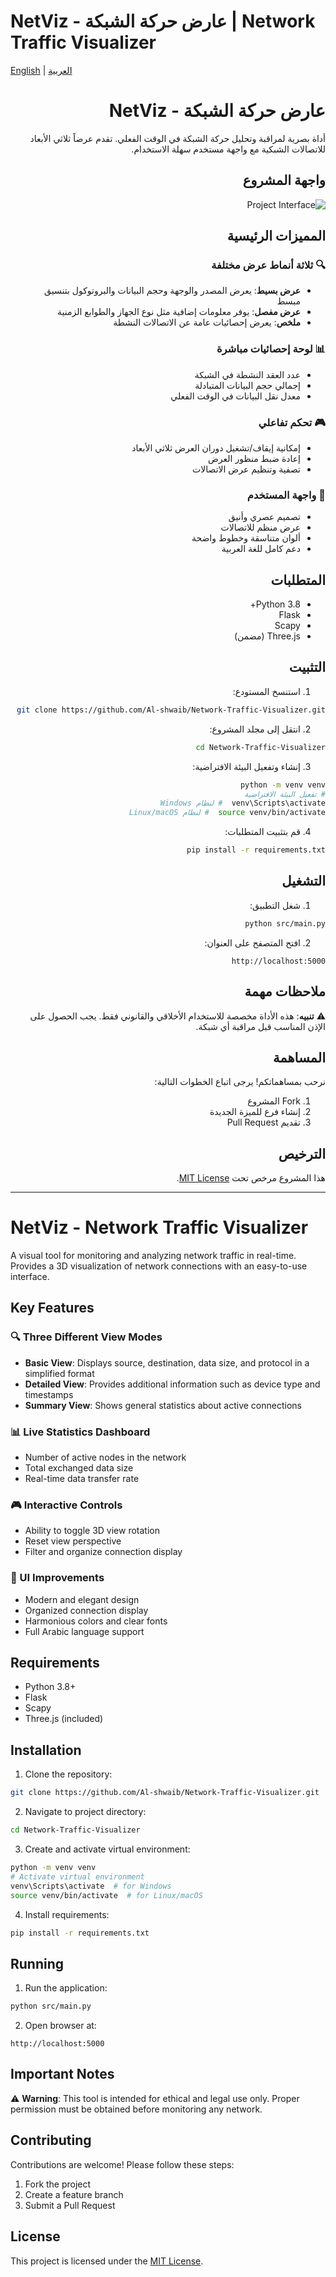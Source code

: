 # NetViz - عارض حركة الشبكة | Network Traffic Visualizer

[English](#english) | [العربية](#arabic)

<div dir="rtl">

# <a name="arabic"></a>عارض حركة الشبكة - NetViz

أداة بصرية لمراقبة وتحليل حركة الشبكة في الوقت الفعلي. تقدم عرضاً ثلاثي الأبعاد 
للاتصالات الشبكية مع واجهة مستخدم سهلة الاستخدام.

## واجهة المشروع
![Project Interface](Screenshot/Interface.png)

## المميزات الرئيسية

### 🔍 ثلاثة أنماط عرض مختلفة
- **عرض بسيط**: يعرض المصدر والوجهة وحجم البيانات والبروتوكول بتنسيق مبسط
- **عرض مفصل**: يوفر معلومات إضافية مثل نوع الجهاز والطوابع الزمنية
- **ملخص**: يعرض إحصائيات عامة عن الاتصالات النشطة

### 📊 لوحة إحصائيات مباشرة
- عدد العقد النشطة في الشبكة
- إجمالي حجم البيانات المتبادلة
- معدل نقل البيانات في الوقت الفعلي

### 🎮 تحكم تفاعلي
- إمكانية إيقاف/تشغيل دوران العرض ثلاثي الأبعاد
- إعادة ضبط منظور العرض
- تصفية وتنظيم عرض الاتصالات

### 🎯  واجهة المستخدم
- تصميم عصري وأنيق
- عرض منظم للاتصالات
- ألوان متناسقة وخطوط واضحة
- دعم كامل للغة العربية

## المتطلبات

- Python 3.8+
- Flask
- Scapy
- Three.js (مضمن)

## التثبيت

1. استنسخ المستودع:
```bash
git clone https://github.com/Al-shwaib/Network-Traffic-Visualizer.git
```

2. انتقل إلى مجلد المشروع:
```bash
cd Network-Traffic-Visualizer
```

3. إنشاء وتفعيل البيئة الافتراضية:
```bash
python -m venv venv
# تفعيل البيئة الافتراضية
venv\Scripts\activate  # لنظام Windows
source venv/bin/activate  # لنظام Linux/macOS
```

4. قم بتثبيت المتطلبات:
```bash
pip install -r requirements.txt
```

## التشغيل

1. شغل التطبيق:
```bash
python src/main.py
```

2. افتح المتصفح على العنوان:
```
http://localhost:5000
```

## ملاحظات مهمة

⚠️ **تنبيه**: هذه الأداة مخصصة للاستخدام الأخلاقي والقانوني فقط. يجب الحصول على الإذن المناسب قبل مراقبة أي شبكة.

## المساهمة

نرحب بمساهماتكم! يرجى اتباع الخطوات التالية:
1. Fork المشروع
2. إنشاء فرع للميزة الجديدة
3. تقديم Pull Request

## الترخيص

هذا المشروع مرخص تحت [MIT License](LICENSE).

</div>

---

# <a name="english"></a>NetViz - Network Traffic Visualizer

A visual tool for monitoring and analyzing network traffic in real-time. Provides a 3D visualization of network connections with an easy-to-use interface.

## Key Features

### 🔍 Three Different View Modes
- **Basic View**: Displays source, destination, data size, and protocol in a simplified format
- **Detailed View**: Provides additional information such as device type and timestamps
- **Summary View**: Shows general statistics about active connections

### 📊 Live Statistics Dashboard
- Number of active nodes in the network
- Total exchanged data size
- Real-time data transfer rate

### 🎮 Interactive Controls
- Ability to toggle 3D view rotation
- Reset view perspective
- Filter and organize connection display

### 🎯 UI Improvements
- Modern and elegant design
- Organized connection display
- Harmonious colors and clear fonts
- Full Arabic language support

## Requirements

- Python 3.8+
- Flask
- Scapy
- Three.js (included)

## Installation

1. Clone the repository:
```bash
git clone https://github.com/Al-shwaib/Network-Traffic-Visualizer.git
```

2. Navigate to project directory:
```bash
cd Network-Traffic-Visualizer
```

3. Create and activate virtual environment:
```bash
python -m venv venv
# Activate virtual environment
venv\Scripts\activate  # for Windows
source venv/bin/activate  # for Linux/macOS
```

4. Install requirements:
```bash
pip install -r requirements.txt
```

## Running

1. Run the application:
```bash
python src/main.py
```

2. Open browser at:
```
http://localhost:5000
```

## Important Notes

⚠️ **Warning**: This tool is intended for ethical and legal use only. Proper permission must be obtained before monitoring any network.

## Contributing

Contributions are welcome! Please follow these steps:
1. Fork the project
2. Create a feature branch
3. Submit a Pull Request

## License

This project is licensed under the [MIT License](LICENSE).
